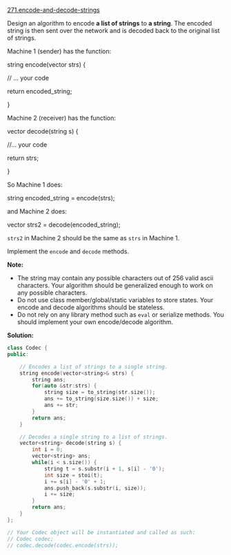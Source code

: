 [271.encode-and-decode-strings](https://leetcode.com/problems/encode-and-decode-strings/)  

Design an algorithm to encode **a list of strings** to **a string**. The encoded string is then sent over the network and is decoded back to the original list of strings.

Machine 1 (sender) has the function:

  
string encode(vector<string> strs) {
  
  // ... your code
  
  return encoded\_string;
  
}

Machine 2 (receiver) has the function:

  
vector<string> decode(string s) {
  
  //... your code
  
  return strs;
  
}
  

So Machine 1 does:

  
string encoded\_string = encode(strs);
  

and Machine 2 does:

  
vector<string> strs2 = decode(encoded\_string);
  

`strs2` in Machine 2 should be the same as `strs` in Machine 1.

Implement the `encode` and `decode` methods.

**Note:**

*   The string may contain any possible characters out of 256 valid ascii characters. Your algorithm should be generalized enough to work on any possible characters.
*   Do not use class member/global/static variables to store states. Your encode and decode algorithms should be stateless.
*   Do not rely on any library method such as `eval` or serialize methods. You should implement your own encode/decode algorithm.  



**Solution:**  

```cpp
class Codec {
public:

    // Encodes a list of strings to a single string.
    string encode(vector<string>& strs) {
        string ans;
        for(auto &str:strs) {
            string size = to_string(str.size());
            ans += to_string(size.size()) + size;
            ans += str;
        }
        return ans;
    }

    // Decodes a single string to a list of strings.
    vector<string> decode(string s) {
        int i = 0;
        vector<string> ans;
        while(i < s.size()) {
            string t = s.substr(i + 1, s[i] - '0');
            int size = stoi(t);
            i += s[i] - '0' + 1;
            ans.push_back(s.substr(i, size));
            i += size;
        }
        return ans;
    }
};

// Your Codec object will be instantiated and called as such:
// Codec codec;
// codec.decode(codec.encode(strs));
```
      